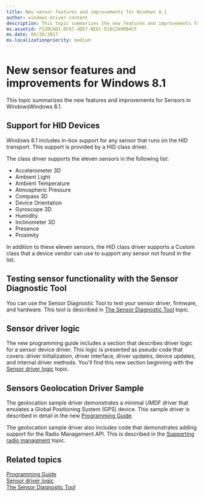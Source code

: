 ```yaml
---
title: New sensor features and improvements for Windows 8.1
author: windows-driver-content
description: This topic summarizes the new features and improvements for Sensors in WindowsWindows 8.1.
ms.assetid: F52BC6D1-DF67-4DE7-BEEC-D18C2A90B4CF
ms.date: 04/20/2017
ms.localizationpriority: medium
---
```


# New sensor features and improvements for Windows 8.1


This topic summarizes the new features and improvements for Sensors in WindowsWindows 8.1.

## Support for HID Devices


Windows 8.1 includes in-box support for any sensor that runs on the HID transport. This support is provided by a HID class driver.

The class driver supports the eleven sensors in the following list:

-   Accelerometer 3D
-   Ambient Light
-   Ambient Temperature
-   Atmospheric Pressure
-   Compass 3D
-   Device Orientation
-   Gyroscope 3D
-   Humidity
-   Inclinometer 3D
-   Presence
-   Proximity

In addition to these eleven sensors, the HID class driver supports a Custom class that a device vendor can use to support any sensor not found in the list.

## Testing sensor functionality with the Sensor Diagnostic Tool


You can use the Sensor Diagnostic Tool to test your sensor driver, firmware, and hardware. This tool is described in [The Sensor Diagnostic Tool](the-sensor-diagnostic-tool.md) topic.

## Sensor driver logic


The new programming guide includes a section that describes driver logic for a sensor device driver. This logic is presented as pseudo code that covers: driver initialization, driver interface, driver updates, device updates, and internal driver methods. You'll find this new section beginning with the [Sensor driver logic](driver-logic--pseudo-code-.md) topic.

## Sensors Geolocation Driver Sample


The geolocation sample driver demonstrates a minimal UMDF driver that emulates a Global Positioning System (GPS) device. This sample driver is described in detail in the new [Programming Guide](programming-guide.md).

The geolocation sample driver also includes code that demonstrates adding support for the Radio Management API. This is described in the [Supporting radio managment](https://msdn.microsoft.com/library/windows/hardware/jj200337) topic.

## Related topics
[Programming Guide](programming-guide.md)  
[Sensor driver logic](driver-logic--pseudo-code-.md)  
[The Sensor Diagnostic Tool](the-sensor-diagnostic-tool.md)  



